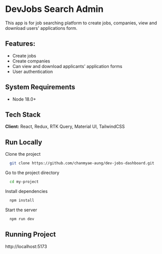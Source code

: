 
# DevJobs Search Admin 

This app is for job searching platform to create jobs, companies, view and download users' applications form.








## Features:

- Create jobs
- Create companies
- Can view and download applicants' application forms
- User authentication


## System Requirements

- Node 18.0+
## Tech Stack

**Client:** React, Redux, RTK Query, Material UI, TailwindCSS

## Run Locally

Clone the project

```bash
  git clone https://github.com/chanmyae-aung/dev-jobs-dashboard.git
```

Go to the project directory

```bash
  cd my-project
```

Install dependencies

```bash
  npm install
```

Start the server

```bash
  npm run dev
```


## Running Project

http://localhost:5173

